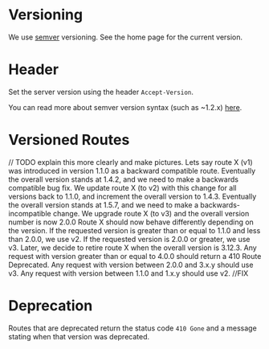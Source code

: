 # Versioning
We use [semver](http://semver.org/) versioning.
See the home page for the current version.

# Header
Set the server version using the header `Accept-Version`.

You can read more about semver version syntax (such as  ~1.2.x) [here](https://www.npmjs.org/doc/misc/semver.html).

# Versioned Routes
// TODO explain this more clearly and make pictures.
Lets say route X (v1) was introduced in version 1.1.0 as a backward compatible route.
Eventually the overall version stands at 1.4.2, and we need to make a backwards compatible bug fix.
We update route X (to v2) with this change for all versions back to 1.1.0, and increment the overall version to 1.4.3.
Eventually the overall version stands at 1.5.7, and we need to make a backwards-incompatible change.
We upgrade route X (to v3) and the overall version number is now 2.0.0
Route X should now behave differently depending on the version.
If the requested version is greater than or equal to 1.1.0  and less than 2.0.0, we use v2.
If the requested version is 2.0.0 or greater, we use v3.
Later, we decide to retire route X when the overall version is 3.12.3.
Any request with version greater than or equal to 4.0.0 should return a 410 Route Deprecated.
Any request with version between 2.0.0 and 3.x.y should use v3.
Any request with version between 1.1.0 and 1.x.y should use v2. //FIX

# Deprecation
Routes that are deprecated return the status code `410 Gone` and a message stating when that version was deprecated.